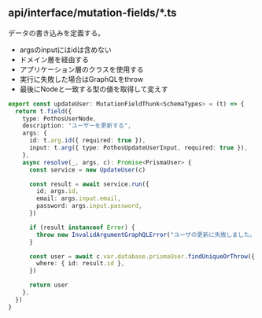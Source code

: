 ## api/interface/mutation-fields/*.ts

データの書き込みを定義する。

- argsのinputにはidは含めない
- ドメイン層を経由する
- アプリケーション層のクラスを使用する
- 実行に失敗した場合はGraphQLをthrow
- 最後にNodeと一致する型の値を取得して変えす

```ts
export const updateUser: MutationFieldThunk<SchemaTypes> = (t) => {
  return t.field({
    type: PothosUserNode,
    description: "ユーザーを更新する",
    args: {
      id: t.arg.id({ required: true }),
      input: t.arg({ type: PothosUpdateUserInput, required: true }),
    },
    async resolve(_, args, c): Promise<PrismaUser> {
      const service = new UpdateUser(c)

      const result = await service.run({
        id; args.id,
        email: args.input.email,
        password: args.input.password,
      })

      if (result instanceof Error) {
        throw new InvalidArgumentGraphQLError("ユーザの更新に失敗しました。")
      }

      const user = await c.var.database.prismaUser.findUniqueOrThrow({
        where: { id: result.id },
      })

      return user
    },
  })
}
```
